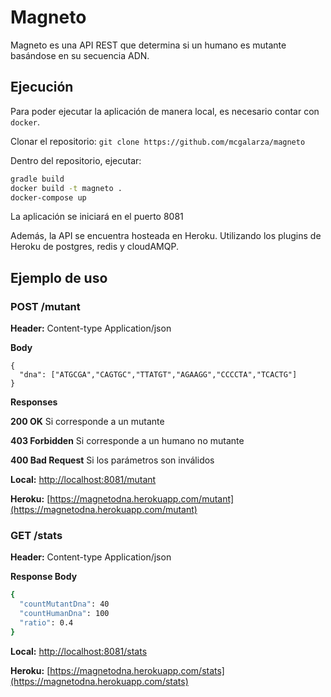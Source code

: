 # Magneto

Magneto es una API REST que determina si un humano es mutante basándose en su secuencia ADN.

## Ejecución
Para poder ejecutar la aplicación de manera local, es necesario contar con `docker`.

Clonar el repositorio: `git clone https://github.com/mcgalarza/magneto`

Dentro del repositorio, ejecutar:
```bash
gradle build
docker build -t magneto .
docker-compose up
```
La aplicación se iniciará en el puerto 8081

Además, la API se encuentra hosteada en Heroku. Utilizando los plugins de Heroku de postgres, redis y cloudAMQP. 

## Ejemplo de uso

### POST /mutant

**Header:** Content-type Application/json

**Body**
```
{
  "dna": ["ATGCGA","CAGTGC","TTATGT","AGAAGG","CCCCTA","TCACTG"]
}
```

**Responses**

**200 OK** Si corresponde a un mutante

**403 Forbidden** Si corresponde a un humano no mutante

**400 Bad Request** Si los parámetros son inválidos

**Local:** [http://localhost:8081/mutant](http://localhost:8081/mutant)

**Heroku:** [https://magnetodna.herokuapp.com/mutant](https://magnetodna.herokuapp.com/mutant)

### GET /stats

**Header:** Content-type Application/json

**Response Body**
```bash
{
  "countMutantDna": 40
  "countHumanDna": 100
  "ratio": 0.4
}
```
**Local:** [http://localhost:8081/stats](http://localhost:8081/stats)

**Heroku:** [https://magnetodna.herokuapp.com/stats](https://magnetodna.herokuapp.com/stats)

